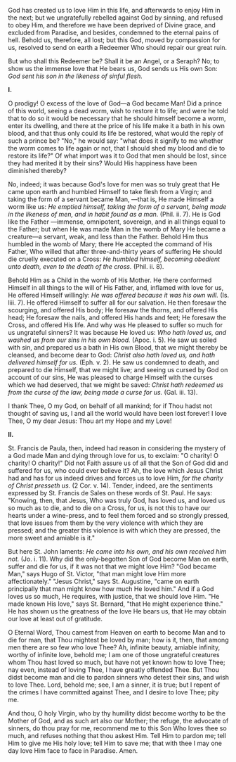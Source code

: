 
God has created us to love Him in this life, and afterwards to enjoy Him in the next; but we ungratefully rebelled against God by sinning, and refused to obey Him, and therefore we have been deprived of Divine grace, and excluded from Paradise, and besides, condemned to the eternal pains of hell. Behold us, therefore, all lost; but this God, moved by compassion for us, resolved to send on earth a Redeemer Who should repair our great ruin.

But who shall this Redeemer be? Shall it be an Angel, or a Seraph? No; to show us the immense love that He bears us, God sends us His own Son: *God sent his son in the likeness of sinful flesh.*

**I\.**

O prodigy! O excess of the love of God—a God became Man! Did a prince of this world, seeing a dead worm, wish to restore it to life; and were he told that to do so it would be necessary that he should himself become a worm, enter its dwelling, and there at the price of his life make it a bath in his own blood, and that thus only could its life be restored, what would the reply of such a prince be? \"No,\" he would say: \"what does it signify to me whether the worm comes to life again or not, that I should shed my blood and die to restore its life?\" Of what import was it to God that men should be lost, since they had merited it by their sins? Would His happiness have been diminished thereby?

No, indeed; it was because God\'s love for men was so truly great that He came upon earth and humbled Himself to take flesh from a Virgin; and taking the form of a servant became Man, —that is, He made Himself a worm like us: *He emptied himself, taking the form of a servant, being made in the likeness of men, and in habit found as a man.* (Phil. ii. 7). He is God like the Father —immense, omnipotent, sovereign, and in all things equal to the Father; but when He was made Man in the womb of Mary He became a creature—a servant, weak, and less than the Father. Behold Him thus humbled in the womb of Mary; there He accepted the command of His Father, Who willed that after three-and-thirty years of suffering He should die cruelly executed on a Cross: *He humbled himself, becoming obedient unto death, even to the death of the cross.* (Phil. ii. 8).

Behold Him as a Child in the womb of His Mother. He there conformed Himself in all things to the will of His Father, and, inflamed with love for us, He offered Himself willingly: *He was offered because it was his own will.* (Is. liii. 7). He offered Himself to suffer all for our salvation. He then foresaw the scourging, and offered His body; He foresaw the thorns, and offered His head; He foresaw the nails, and offered His hands and feet; He foresaw the Cross, and offered His life. And why was He pleased to suffer so much for us ungrateful sinners? It was because He loved us: *Who hath loved us, and washed us from our sins in his own blood.* (Apoc. i. 5). He saw us soiled with sin, and prepared us a bath in His own Blood, that we might thereby be cleansed, and become dear to God: *Christ also hath loved us, and hath delivered himself for us.* (Eph. v. 2). He saw us condemned to death, and prepared to die Himself, that we might live; and seeing us cursed by God on account of our sins, He was pleased to charge Himself with the curses which we had deserved, that we might be saved: *Christ hath redeemed us from the curse of the law, being made a curse for us.* (Gal. iii. 13).

I thank Thee, O my God, on behalf of all mankind; for if Thou hadst not thought of saving us, I and all the world would have been lost forever! I love Thee, O my dear Jesus: Thou art my Hope and my Love!

**II\.**

St. Francis de Paula, then, indeed had reason in considering the mystery of a God made Man and dying through love for us, to exclaim: \"O charity! O charity! O charity!\" Did not Faith assure us of all that the Son of God did and suffered for us, who could ever believe it? Ah, the love which Jesus Christ had and has for us indeed drives and forces us to love Him, *for the charity of Christ presseth us.* (2 Cor. v. 14). Tender, indeed, are the sentiments expressed by St. Francis de Sales on these words of St. Paul. He says: \"Knowing, then, that Jesus, Who was truly God, has loved us, and loved us so much as to die, and to die on a Cross, for us, is not this to have our hearts under a wine-press, and to feel them forced and so strongly pressed, that love issues from them by the very violence with which they are pressed; and the greater this violence is with which they are pressed, the more sweet and amiable is it.\"

But here St. John laments: *He came into his own, and his own received him not.* (Jo. i. 11). Why did the only-begotten Son of God become Man on earth, suffer and die for us, if it was not that we might love Him? \"God became Man,\" says Hugo of St. Victor, \"that man might love Him more affectionately.\" \"Jesus Christ,\" says St. Augustine, \"came on earth principally that man might know how much He loved him.\" And if a God loves us so much, He requires, with justice, that we should love Him. \"He made known His love,\" says St. Bernard, \"that He might experience thine.\" He has shown us the greatness of the love He bears us, that He may obtain our love at least out of gratitude.

O Eternal Word, Thou camest from Heaven on earth to become Man and to die for man, that Thou mightest be loved by man; how is it, then, that among men there are so few who love Thee? Ah, infinite beauty, amiable infinity, worthy of infinite love, behold me; I am one of those ungrateful creatures whom Thou hast loved so much, but have not yet known how to love Thee; nay even, instead of loving Thee, I have greatly offended Thee. But Thou didst become man and die to pardon sinners who detest their sins, and wish to love Thee. Lord, behold me; see, I am a sinner, it is true; but I repent of the crimes I have committed against Thee, and I desire to love Thee; pity me.

And thou, O holy Virgin, who by thy humility didst become worthy to be the Mother of God, and as such art also our Mother; the refuge, the advocate of sinners, do thou pray for me, recommend me to this Son Who loves thee so much, and refuses nothing that thou askest Him. Tell Him to pardon me; tell Him to give me His holy love; tell Him to save me; that with thee I may one day love Him face to face in Paradise. Amen.

